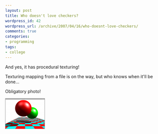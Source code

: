 ```yaml
---
layout: post
title: Who doesn't love checkers?
wordpress_id: 42
wordpress_url: /archive/2007/04/16/who-doesnt-love-checkers/
comments: true
categories:
- programming
tags:
- college
---
```


And yes, it has procedural texturing!

Texturing mapping from a file is on the way, but who knows when it'll be done...

Obligatory photo!

[![Raytracer Assignment - Procedural Texturing](/images/posts/2007/04/raytracer-proceduraltexturing.thumbnail.png)](/images/posts/2007/04/raytracer-proceduraltexturing.png "Raytracer Assignment - Procedural Texturing")
